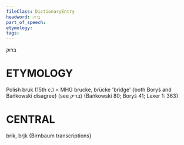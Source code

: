 ```yaml
---
fileClass: DictionaryEntry
headword: ברוק
part_of_speech: 
etymology: 
tags: 
---
```

ברוק

ETYMOLOGY
===========
Polish bruk (15th c.) < MHG brucke, brücke 'bridge' {both Boryś and Bańkowski disagree} (see בריק)
{Bańkowski 80; Boryś 41; Lexer 1: 363}

CENTRAL
========

brik, brjk {Birnbaum transcriptions}